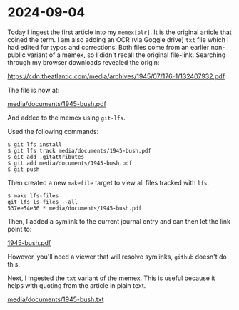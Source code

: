 2024-09-04
==========

Today I ingest the first article into my `memex[plr]`. It is the original
article that coined the term. I am also adding an OCR (via Goggle drive) `txt`
file which I had edited for typos and corrections. Both files come from an
earlier non-public variant of a memex, so I didn't recall the original
file-link. Searching through my browser downloads revealed the origin:

https://cdn.theatlantic.com/media/archives/1945/07/176-1/132407932.pdf

The file is now at:

[media/documents/1945-bush.pdf](../../../../media/documents/1945-bush.pdf)

And added to the memex using `git-lfs`.

Used the following commands:

```
$ git lfs install
$ git lfs track media/documents/1945-bush.pdf
$ git add .gitattributes
$ git add media/documents/1945-bush.pdf
$ git push
```

Then created a new `makefile` target to view all files tracked with `lfs`:

```
$ make lfs-files
git lfs ls-files --all
537ee54e36 * media/documents/1945-bush.pdf
```

Then, I added a symlink to the current journal entry and can then let the link
point to:

[1945-bush.pdf](1945-bush.pdf)

However, you'll need a viewer that will resolve symlinks, `github` doesn't do
this.

Next, I ingested the `txt` variant of the memex. This is useful because it
helps with quoting from the article in plain text.

[media/documents/1945-bush.txt](../../../../media/documents/1945-bush.txt)

